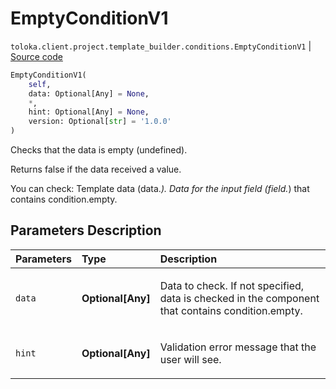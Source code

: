 # EmptyConditionV1
`toloka.client.project.template_builder.conditions.EmptyConditionV1` | [Source code](https://github.com/Toloka/toloka-kit/blob/v0.1.24/src/client/project/template_builder/conditions.py#L122)

```python
EmptyConditionV1(
    self,
    data: Optional[Any] = None,
    *,
    hint: Optional[Any] = None,
    version: Optional[str] = '1.0.0'
)
```

Checks that the data is empty (undefined).


Returns false if the data received a value.

You can check:
    Template data (data.*).
    Data for the input field (field.*) that contains condition.empty.

## Parameters Description

| Parameters | Type | Description |
| :----------| :----| :-----------|
`data`|**Optional\[Any\]**|<p>Data to check. If not specified, data is checked in the component that contains condition.empty.</p>
`hint`|**Optional\[Any\]**|<p>Validation error message that the user will see.</p>

